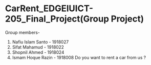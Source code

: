 # CarRent_EDGEIUICT-205_Final_Project(Group Project)
Group members-

1. Nafiu Islam Santo - 1918027
2. Sifat Mahamud - 1918022
3. Shopnil Ahmed - 1918024
4. Ismam Hoque Razin - 1918008
Do you want to rent a car from us ?
